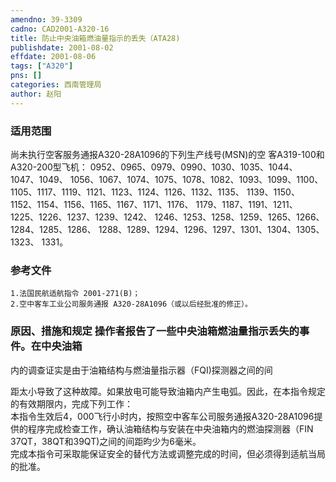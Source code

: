 ```yaml
---
amendno: 39-3309  
cadno: CAD2001-A320-16  
title: 防止中央油箱燃油量指示的丢失（ATA28)  
publishdate: 2001-08-02  
effdate: 2001-08-06  
tags: ["A320"]  
pns: []  
categories: 西南管理局  
author: 赵阳  
---
```

  
### 适用范围  
尚未执行空客服务通报A320-28A1096的下列生产线号(MSN)的空
客A319-100和A320-200型飞机： 0952、0965、0979、0990、1030、1035、1044、1047、1049、 1056、1067、1074、1075、1078、1082、1093、1099、1100、 1105、1117、1119、1121、1123、1124、1126、1132、1135、 1139、1150、1152、1154、1156、1165、1167、1171、1176、 1179、1187、1191、1211、1225、1226、1237、1239、1242、 1246、1253、1258、1259、1265、1266、1284、1285、1286、 1288、1289、1294、1296、1297、1301、1304、1305、1323、 1331。  
  
<!--more-->  
### 参考文件  
    1.法国民航适航指令 2001-271(B)；  
    2.空中客车工业公司服务通报 A320-28A1096（或以后经批准的修正）。  
  
### 原因、措施和规定 操作者报告了一些中央油箱燃油量指示丢失的事件。在中央油箱  
内的调查证实是由于油箱结构与燃油量指示器（FQI)探测器之间的间  
  
距太小导致了这种故障。如果放电可能导致油箱内产生电弧。因此，在本指令规定的有效期限内，完成下列工作：  
本指令生效后4，000飞行小时内，按照空中客车公司服务通报A320-28A1096提供的程序完成检查工作，确认油箱结构与安装在中央油箱内的燃油探测器（FIN 37QT，38QT和39QT)之间的间距昀少为6毫米。  
完成本指令可采取能保证安全的替代方法或调整完成的时间，但必须得到适航当局的批准。  

